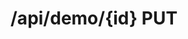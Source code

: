 #  /api/demo/{id} PUT

<api-endpoint openapi-path="../../specifications/swagger.json" method="PUT" endpoint="/api/demo/{id}"/>